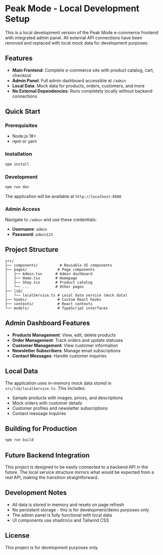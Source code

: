 # Peak Mode - Local Development Setup

This is a local development version of the Peak Mode e-commerce frontend with integrated admin panel. All external API connections have been removed and replaced with local mock data for development purposes.

## Features

- **Main Frontend**: Complete e-commerce site with product catalog, cart, checkout
- **Admin Panel**: Full admin dashboard accessible at `/admin`
- **Local Data**: Mock data for products, orders, customers, and more
- **No External Dependencies**: Runs completely locally without backend connections

## Quick Start

### Prerequisites
- Node.js 18+ 
- npm or yarn

### Installation
```bash
npm install
```

### Development
```bash
npm run dev
```

The application will be available at `http://localhost:8080`

### Admin Access
Navigate to `/admin` and use these credentials:
- **Username**: `admin`
- **Password**: `admin123`

## Project Structure

```
src/
├── components/          # Reusable UI components
├── pages/              # Page components
│   ├── Admin.tsx      # Admin dashboard
│   ├── Home.tsx       # Homepage
│   ├── Shop.tsx       # Product catalog
│   └── ...            # Other pages
├── lib/
│   └── localService.ts # Local data service (mock data)
├── hooks/              # Custom React hooks
├── contexts/           # React contexts
└── models/             # TypeScript interfaces
```

## Admin Dashboard Features

- **Products Management**: View, edit, delete products
- **Order Management**: Track orders and update statuses
- **Customer Management**: View customer information
- **Newsletter Subscribers**: Manage email subscriptions
- **Contact Messages**: Handle customer inquiries

## Local Data

The application uses in-memory mock data stored in `src/lib/localService.ts`. This includes:

- Sample products with images, prices, and descriptions
- Mock orders with customer details
- Customer profiles and newsletter subscriptions
- Contact message inquiries

## Building for Production

```bash
npm run build
```

## Future Backend Integration

This project is designed to be easily connected to a backend API in the future. The local service structure mirrors what would be expected from a real API, making the transition straightforward.

## Development Notes

- All data is stored in memory and resets on page refresh
- No persistent storage - this is for development/demo purposes only
- The admin panel is fully functional with local data
- UI components use shadcn/ui and Tailwind CSS

## License

This project is for development purposes only.
